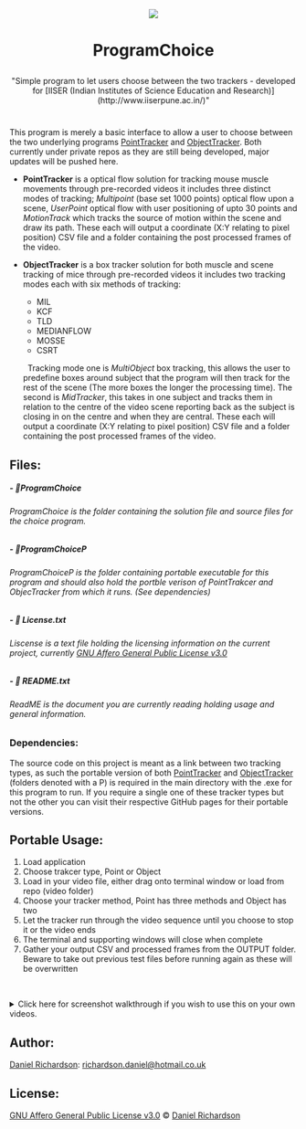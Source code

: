 

 <p align="center">
  <img src="http://richardsondaniel.co.uk/KidsApp/img/english/animals/mouse.png"/>
</p>


#  <p align="center"> ProgramChoice</p>

<p align="center">"Simple program to let users choose between the two trackers -  developed for [IISER (Indian Institutes of Science Education and Research)](http://www.iiserpune.ac.in/)"</p>

# 


This program is merely a basic interface to allow a user to choose between the two underlying programs [PointTracker](https://github.com/RichardsonDaniel/PointTracker) and [ObjectTracker](https://github.com/RichardsonDaniel/ObjectTracker). Both currently under private repos as they are still being developed, major updates will be pushed here.

 -  **PointTracker** is a optical flow solution for tracking mouse muscle movements through pre-recorded videos it includes three distinct modes of tracking; *Multipoint* (base set 1000 points) optical flow upon a scene, *UserPoint* optical flow with user positioning of upto 30 points and *MotionTrack* which tracks the source of motion within the scene and draw its path. These each will output a coordinate (X:Y relating to pixel position) CSV file and a folder containing the post processed frames of the video.
 
 - **ObjectTracker** is a box tracker solution for both muscle and scene tracking of mice through pre-recorded videos it includes two tracking modes each with six methods of tracking:
 	 &nbsp;
	 - MIL
	 - KCF
	 - TLD
	 - MEDIANFLOW
	 - MOSSE
	 - CSRT
	 
	 &nbsp;
Tracking mode one is *MultiObject* box tracking, this allows the user to predefine boxes around subject that the program will then track for the rest of the scene (The more boxes the longer the processing time). The second is *MidTracker*, this takes in one subject and tracks them in relation to the centre of the video scene reporting back as the subject is closing in on the centre and when they are central. These each will output a coordinate (X:Y relating to pixel position) CSV file and a folder containing the post processed frames of the video.

## Files:

[](https://emojipedia.org/file-folder/)
##### - 📁ProgramChoice
###### ProgramChoice is the folder containing the solution file and source files for the choice program.

[](https://emojipedia.org/file-folder/)
##### - 📁ProgramChoiceP
###### ProgramChoiceP is the folder containing portable executable for this program and should also hold the portble verison of PointTrakcer and ObjecTracker from which it runs. (See dependencies)
[](https://emojipedia.org/page-facing-up/)
##### - 📄 License.txt
###### Liscense is a text file holding the licensing information on the current project, currently  [GNU Affero General Public License v3.0](https://www.gnu.org/licenses/agpl-3.0.en.html)
[](https://emojipedia.org/page-facing-up/)
##### - 📄 README.txt
###### ReadME is the document you are currently reading holding usage and general information.



### Dependencies: 
The source code on this project is meant as a link between two tracking types, as such the portable version of both [PointTracker](https://github.com/RichardsonDaniel/PointTracker) and [ObjectTracker](https://github.com/RichardsonDaniel/ObjectTracker) (folders denoted with a P) is required in the main directory with the .exe for this program to run. If you require a single one of these tracker types but not the other you can visit their respective GitHub pages for their portable versions.

## Portable Usage:

 1. Load application
 2. Choose trakcer type, Point or Object
 3. Load in your video file, either drag onto terminal window or load from repo (video folder)
 4. Choose your tracker method, Point has three methods and Object has two
 5. Let the tracker run through the video sequence until you choose to stop it or the video ends
 6. The terminal and supporting windows will close when complete
 7. Gather your output CSV and processed frames from the OUTPUT folder. Beware to take out previous test files before running again as these will be overwritten

&nbsp;
<details><summary>Click here for screenshot walkthrough if you wish to use this on your own videos.</summary>
<p>

## Opening menu:

Once the folder is open you will be greeted with the following file structure, to run the overriding application run the .exe in this folder, if you already know which specific kind of tracker you need you can open either ObjectTrackerP or PointTrackerP and run their respective .exe's to skip the main menu sequence. If you are skipping the menu scroll down to the appropriate section for you.

 <p align="center">
  <img src="http://richardsondaniel.co.uk/EggDrop/TrackerScreenshots/1.PNG"/>
</p>
Once you have opened the .exe you will be greeted with this terminal where you can select the kind of tracker you require.
 <p align="center">
  <img src="http://richardsondaniel.co.uk/EggDrop/TrackerScreenshots/2.PNG"/>
</p>
This will then begin a loading sequence for your chosen tracker. Scroll ahead to your appropriate choice.
 <p align="center">
  <img src="http://richardsondaniel.co.uk/EggDrop/TrackerScreenshots/3.PNG"/>
</p>

## POINT TRACKER:
When the load sequence is complete you will be shown a new terminal window, this will read out the videos in the video folder (repo) which you can load by typing; video/name.filetype or if your video file is in an unprotected space you can simply drag it into the terminal and it will create a path itself.
 <p align="center">
  <img src="http://richardsondaniel.co.uk/EggDrop/TrackerScreenshots/point/p1.PNG"/>
</p>
Once a file is chosen you will be asked to choose a tracking type from the three available:

 1. ***MultiPoint;*** this will load a Lucas Kanade optical flow sequence with 1000 points being tracked all these points are chosen by the system on what it deems to be the best for the flow.
 
 2. ***UserPoint;*** this will also load a Lucas Kanade optical flow sequence however the point positions are determined by the user, left-click places yellow points (upto 10), right-click places red points (upto 10) and mouse wheel click places blue point (upto 10).
 
 4. ***MotionTracking;*** This will load the video sequence in with a blue circle following the origin of motion closest to the top left of the frame, this is intended for tracking a single objects motion through a still frame drawing their path as they go.

 <p align="center">
  <img src="http://richardsondaniel.co.uk/EggDrop/TrackerScreenshots/point/p2.PNG"/>
</p>

### 1) MultiPoint

This is the MultiPoint output window, this will automatically apply the 1000 points and start the video. From here you can clear the points and intialize them again with the sliders, reinitialise which will do both those commands on the same frame, or pause the video.  All outputs from when stopped or video is complete will appear in the OUTPUT folder.
 <p align="center">
  <img src="http://richardsondaniel.co.uk/EggDrop/TrackerScreenshots/point/p3Multipoint.PNG"/>
</p>

### 2) UserPoint
This is the UserPoint output window, you will be shown the first frame of your video from here you can place your points. Once you are finished placing press the pause slider to begin tracking this will then play through to the end of the video. Should you need to clear the points at any time you can use the clear slider, you can not however replace points as this will misplace the points tracking in the output folder. All outputs from when stopped or video is complete will appear in the OUTPUT folder.
 <p align="center">
  <img src="http://richardsondaniel.co.uk/EggDrop/TrackerScreenshots/point/p3Usepoint.PNG"/>
</p>

### 3) Motion
This is the MotionTracking output window, there are no controls for this scenario the scene will simply  play through and the outputs will go to the OUTPUT folder.
 <p align="center">
  <img src="http://richardsondaniel.co.uk/EggDrop/TrackerScreenshots/point/p3Motion.PNG"/>
</p>

## OBJECT TRACKER:
When the load sequence is complete you will be shown a new terminal window, you will be given the option to pull video from a video file or the primary webcam connected if applicable. If you choose webcam skip the next step.
 <p align="center">
  <img src="http://richardsondaniel.co.uk/EggDrop/TrackerScreenshots/object/o1.PNG"/>
</p>
The Terminal will then read out the videos in the video folder (repo) which you can load by typing; video/name.filetype or if your video file is in an unprotected space you can simply drag it into the terminal and it will create a path itself.
 <p align="center">
  <img src="http://richardsondaniel.co.uk/EggDrop/TrackerScreenshots/object/o2.PNG"/>
</p>
Once a file or camera is chosen you will be asked to choose a tracking type from the two available:

1.  _**MultiObject;**_  this will use a box chosen by the user to track as many subjects as desired as they travel throught the scene using the chosen tracking method. More boxes require more computation time.
    
2.  _**MidTracker;**_  this will track use a box chosen by the user to track a single subject in relation to the centre of the scene, displaying appropriate information as to its proximity to the centre.

 <p align="center">
  <img src="http://richardsondaniel.co.uk/EggDrop/TrackerScreenshots/object/o3.PNG"/>
</p>
From here you must choose your preffered tracking method. Each method reacts differently to different situations multiple tries may be needed to the method best matched to your subject case. In most scenarios in which we required it CSRT performed the best.
 <p align="center">
  <img src="http://richardsondaniel.co.uk/EggDrop/TrackerScreenshots/object/o4Multi.PNG"/>
</p>

### 1) MultiObject
You will be shown the first frame of your video. From here you can drag, with left-click, a box around your subject. If the box is in the correct location press spacebar, if you wish to try again press C, once you have placed as many boxes as you need press ESC to begin tracking. You can place as many boxes as you desire, however be aware that the higher the box count the higher the computation time for each frame.
 <p align="center">
  <img src="http://richardsondaniel.co.uk/EggDrop/TrackerScreenshots/object/o4Multidrag.PNG"/>
</p>
The tracker will then track the subjects location through the scene as they move, different trackers (i.e CSRT vs MEDIANFLOW) will handle this process differently if you do not get the desired output try another tracker or adjusting your selection box. Each box is labelled in the top left with an ID number this corresponds to its number in the CSV sheet, its current coordinates in each frame is also displayed. All outputs from when stopped or video is complete will appear in the OUTPUT folder.
 <p align="center">
  <img src="http://richardsondaniel.co.uk/EggDrop/TrackerScreenshots/object/o4Multirunning.PNG"/>
</p>

### 2) MidTracker
You will be shown the first frame of your video. From here you can drag, with left-click, a box around your subject. If the box is in the correct location press spacebar, if you wish to try again press C.
 <p align="center">
  <img src="http://richardsondaniel.co.uk/EggDrop/TrackerScreenshots/object/o4Middrag.PNG"/>
</p>
The tracker will then track the subjects location in relation to the centre of the scene, as the subject moves closer a box will appear to show it is in proxiity and when it is central the box will light red to show this. Coordinates of the centre of the subject box can be seen around the edge of the display.  All outputs from when stopped or video is complete will appear in the OUTPUT folder.
 <p align="center">
  <img src="http://richardsondaniel.co.uk/EggDrop/TrackerScreenshots/object/o4Midrunning.PNG"/>
</p>

</p>
</details>

## Author:
[Daniel Richardson](github.com/RichardsonDaniel): richardson.daniel@hotmail.co.uk


## License:

 [GNU Affero General Public License v3.0](https://www.gnu.org/licenses/agpl-3.0.en.html) © [Daniel Richardson](github.com/RichardsonDaniel)




